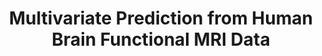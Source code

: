 ---
name: Armin Schwartzman
email: armins@ucsd.edu
photo: assets/images/armin.jpeg
website: https://schwartzman.scholar.st/
domain: A05
title: Multivariate Prediction from Human Brain Functional MRI Data
bio: "With an undergraduate degree in electrical engineering, I discovered statistics for my PhD and have been doing data science since then (even when it wasn't called by that name). Much of my work involves signal and image analysis, but I'm interested in many theoretical and applied problems, even philosophical. Outside of academia, I like doing music, dancing, swimming, surfing, and more."
description: "Multivariate prediction from functional MRI is a technique for understanding how brain activation patterns map to thoughts or experiences, akin to mind reading. Instead of analyzing brain regions in isolation, this approach considers how joint patterns of activity distributed across the brain can predict psychological or clinical outcomes. In this capstone project, we will learn how to 1) work with neuroimaging data in Python, 2) select informative features, and 3) train models using supervised machine learning. We will focus on interpretability and think about how the model parameters might help us better understand the relationship between brain structure and function."
summer: "To start, we will replicate the results from the Haxby paper that introduced this method: Distributed and Overlapping Representations of Faces and Objects in Ventral Temporal Cortex (link: http://graphics.cs.cmu.edu/courses/16-899A/2014_spring/thevisualworld/HaxbyPietrini2001Science.pdf). Reading material:
<ul>
<li>Background on Functional MRI: Chapters 2, 5, 9, 10 from Handbook of Functional MRI Data Analysis (link: https://www.cs.mtsu.edu/~xyang/fMRIHandBook.pdf)</li>
<li>Multivariate Prediction Tutorial (link: https://dartbrains.org/content/Multivariate_Prediction.html)</li>
<li>Introduction to Nilearn Tutorials (link: https://nilearn.github.io/stable/auto_examples/00_tutorials/index.html)</li>
<li>Nilearn Tutorial on Replicating the Haxby Result (link: https://nilearn.github.io/stable/auto_examples/02_decoding/plot_haxby_different_estimators.html#sphx-glr-auto-examples-02-decoding-plot-haxby-different-estimators-py)</li></ul>"
oldstudent: https://andrewcheng02.github.io/DSC180B-Capstone-ProjectA09/docs/
prerequisites: Probability and Statistics (e.g. CSE 103, ECE 109, MATH 180A, MATH 183, MATH 189)
time: Wednesday 3:30-4:30PM, In-Person
style: Mentoring will involve data science PhD student Gabriel Riegner. Students are expected to take ownership over the project. This implies taking initiative in learning about the topic (from the assigned material and other sources), implementing the methods in code, being resourceful when needing help, and asking questions. Students are expected to put in their best effort, plan their time over the quarter, make substantial progress each week, report on it each week, and come up with an action plan for the next steps (as opposed to waiting for the mentor to give instructions). In other words, be independent and ask for help when needed.
seats: 6
tag: Bio
---